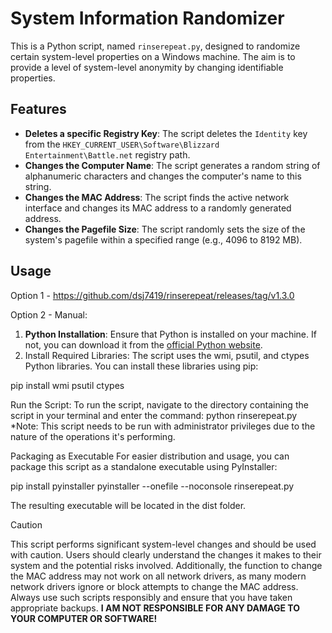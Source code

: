 # System Information Randomizer

This is a Python script, named `rinserepeat.py`, designed to randomize certain system-level properties on a Windows machine. The aim is to provide a level of system-level anonymity by changing identifiable properties.

## Features

- **Deletes a specific Registry Key**: The script deletes the `Identity` key from the `HKEY_CURRENT_USER\Software\Blizzard Entertainment\Battle.net` registry path.
- **Changes the Computer Name**: The script generates a random string of alphanumeric characters and changes the computer's name to this string.
- **Changes the MAC Address**: The script finds the active network interface and changes its MAC address to a randomly generated address.
- **Changes the Pagefile Size**: The script randomly sets the size of the system's pagefile within a specified range (e.g., 4096 to 8192 MB).

## Usage

Option 1 - https://github.com/dsj7419/rinserepeat/releases/tag/v1.3.0

Option 2 - Manual:

1. **Python Installation**: Ensure that Python is installed on your machine. If not, you can download it from the [official Python website](https://www.python.org/downloads/).
2. Install Required Libraries: The script uses the wmi, psutil, and ctypes Python libraries. You can install these libraries using pip:

pip install wmi psutil ctypes

Run the Script: To run the script, navigate to the directory containing the script in your terminal and enter the command: python rinserepeat.py
   *Note: This script needs to be run with administrator privileges due to the nature of the operations it's performing.

Packaging as Executable
For easier distribution and usage, you can package this script as a standalone executable using PyInstaller:

pip install pyinstaller
pyinstaller --onefile --noconsole rinserepeat.py

The resulting executable will be located in the dist folder.

Caution

This script performs significant system-level changes and should be used with caution. Users should clearly understand the changes it makes to their system and the potential risks involved. Additionally, the function to change the MAC address may not work on all network drivers, as many modern network drivers ignore or block attempts to change the MAC address. Always use such scripts responsibly and ensure that you have taken appropriate backups. ******I AM NOT RESPONSIBLE FOR ANY DAMAGE TO YOUR COMPUTER OR SOFTWARE!******


